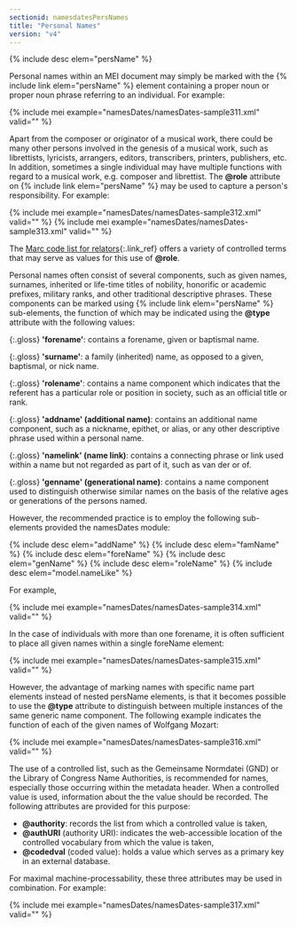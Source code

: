```yaml
---
sectionid: namesdatesPersNames
title: "Personal Names"
version: "v4"
---
```


{% include desc elem="persName" %}

Personal names within an MEI document may simply be marked with the {% include link elem="persName" %} element containing a proper noun or proper noun phrase referring to an individual. For example:

{% include mei example="namesDates/namesDates-sample311.xml" valid="" %}

Apart from the composer or originator of a musical work, there could be many other persons involved in the genesis of a musical work, such as librettists, lyricists, arrangers, editors, transcribers, printers, publishers, etc. In addition, sometimes a single individual may have multiple functions with regard to a musical work, e.g. composer and librettist. The **@role** attribute on {% include link elem="persName" %} may be used to capture a person's responsibility. For example:

{% include mei example="namesDates/namesDates-sample312.xml" valid="" %}
{% include mei example="namesDates/namesDates-sample313.xml" valid="" %}

The [Marc code list for relators](http://www.loc.gov/marc/relators/relaterm.html){:.link_ref} offers a variety of controlled terms that may serve as values for this use of **@role**.

Personal names often consist of several components, such as given names, surnames, inherited or life-time titles of nobility, honorific or academic prefixes, military ranks, and other traditional descriptive phrases. These components can be marked using {% include link elem="persName" %} sub-elements, the function of which may be indicated using the **@type** attribute with the following values:

{:.gloss}
**'forename'**: contains a forename, given or baptismal name.

{:.gloss}
**'surname'**: a family (inherited) name, as opposed to a given, baptismal, or nick name.

{:.gloss}
**'rolename'**: contains a name component which indicates that the referent has a particular role or position in society, such as an official title or rank.

{:.gloss}
**'addname' (additional name)**: contains an additional name component, such as a nickname, epithet, or alias, or any other descriptive phrase used within a personal name.

{:.gloss}
**'namelink' (name link)**: contains a connecting phrase or link used within a name but not regarded as part of it, such as van der or of.

{:.gloss}
**'genname' (generational name)**: contains a name component used to distinguish otherwise similar names on the basis of the relative ages or generations of the persons named.

However, the recommended practice is to employ the following sub-elements provided the namesDates module:

{% include desc elem="addName" %}
{% include desc elem="famName" %}
{% include desc elem="foreName" %}
{% include desc elem="genName" %}
{% include desc elem="roleName" %}
{% include desc elem="model.nameLike" %}

For example,

{% include mei example="namesDates/namesDates-sample314.xml" valid="" %}

In the case of individuals with more than one forename, it is often sufficient to place all given names within a single foreName element:

{% include mei example="namesDates/namesDates-sample315.xml" valid="" %}

However, the advantage of marking names with specific name part elements instead of nested persName elements, is that it becomes possible to use the **@type** attribute to distinguish between multiple instances of the same generic name component. The following example indicates the function of each of the given names of Wolfgang Mozart:

{% include mei example="namesDates/namesDates-sample316.xml" valid="" %}

The use of a controlled list, such as the Gemeinsame Normdatei (GND) or the Library of Congress Name Authorities, is recommended for names, especially those occurring within the metadata header. When a controlled value is used, information about the the value should be recorded. The following attributes are provided for this purpose:

- **@authority**: records the list from which a controlled value is taken,
- **@authURI** (authority URI): indicates the web-accessible location of the controlled vocabulary from which the value is taken,
- **@codedval** (coded value): holds a value which serves as a primary key in an external database.

For maximal machine-processability, these three attributes may be used in combination. For example:

{% include mei example="namesDates/namesDates-sample317.xml" valid="" %}
